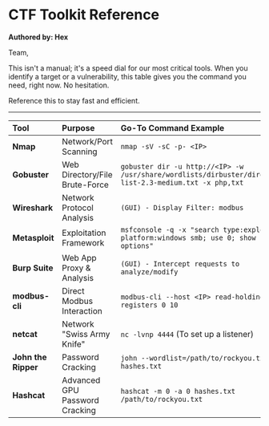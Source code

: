 # CTF Toolkit Reference

**Authored by: Hex**

Team,

This isn't a manual; it's a speed dial for our most critical tools. When you identify a target or a vulnerability, this table gives you the command you need, right now. No hesitation.

Reference this to stay fast and efficient.

---

| Tool | Purpose | Go-To Command Example |
| :--- | :--- | :--- |
| **Nmap** | Network/Port Scanning | `nmap -sV -sC -p- <IP>` |
| **Gobuster** | Web Directory/File Brute-Force | `gobuster dir -u http://<IP> -w /usr/share/wordlists/dirbuster/directory-list-2.3-medium.txt -x php,txt` |
| **Wireshark** | Network Protocol Analysis | `(GUI) - Display Filter: modbus` |
| **Metasploit** | Exploitation Framework | `msfconsole -q -x "search type:exploit platform:windows smb; use 0; show options"` |
| **Burp Suite** | Web App Proxy & Analysis | `(GUI) - Intercept requests to analyze/modify` |
| **modbus-cli** | Direct Modbus Interaction | `modbus-cli --host <IP> read-holding-registers 0 10` |
| **netcat** | Network "Swiss Army Knife" | `nc -lvnp 4444` (To set up a listener) |
| **John the Ripper** | Password Cracking | `john --wordlist=/path/to/rockyou.txt hashes.txt` |
| **Hashcat** | Advanced GPU Password Cracking | `hashcat -m 0 -a 0 hashes.txt /path/to/rockyou.txt` |